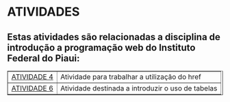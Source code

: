 <html>
<head>
	<title>ATIVIDADES PROGRAMAÇÃO WEB</title>
	<meta charset="utf-8">
</head>
<body>
	<h1><b>ATIVIDADES</b></h1>
	<h2>Estas atividades são relacionadas a disciplina de introdução a programação web do Instituto Federal do Piaui:</h2>
	<table border="1" cellspacing="2" cellpadding="5">
		<tr>
			<td><a href="atividade4.html">ATIVIDADE 4</a></td>
			<td>Atividade para trabalhar a utilização do href</td>
		</tr>
		<tr>
			<td><a href="atividade6.html">ATIVIDADE 6</a></td>
			<td>Atividade destinada a introduzir o uso de tabelas</td>
		</tr>
	</table>
	
</body>
</html>
